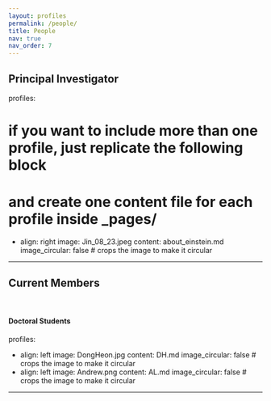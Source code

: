 ```yaml
---
layout: profiles
permalink: /people/
title: People
nav: true
nav_order: 7
---
```


## Principal Investigator

profiles:

# if you want to include more than one profile, just replicate the following block

# and create one content file for each profile inside \_pages/

- align: right
  image: Jin_08_23.jpeg
  content: about_einstein.md
  image_circular: false # crops the image to make it circular

---

## Current Members

&nbsp;

#### Doctoral Students

profiles:

- align: left
  image: DongHeon.jpg
  content: DH.md
  image_circular: false # crops the image to make it circular
- align: left
  image: Andrew.png
  content: AL.md
  image_circular: false # crops the image to make it circular

---

